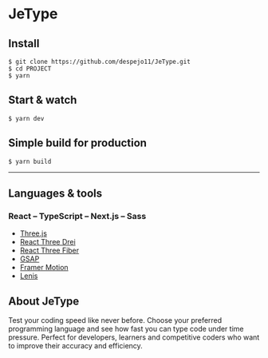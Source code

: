 # JeType

## Install

    $ git clone https://github.com/despejo11/JeType.git
    $ cd PROJECT
    $ yarn

## Start & watch

    $ yarn dev

## Simple build for production

    $ yarn build

---

## Languages & tools

### React – TypeScript – Next.js – Sass

- [Three.js](https://threejs.org/docs/index.html#manual/en/introduction/Creating-a-scene)
- [React Three Drei](https://drei.docs.pmnd.rs/getting-started/introduction)
- [React Three Fiber](https://r3f.docs.pmnd.rs/getting-started/introduction)
- [GSAP](https://gsap.com/docs/v3/)
- [Framer Motion](https://motion.dev/docs)
- [Lenis](https://lenis.darkroom.engineering/)

## About JeType

Test your coding speed like never before. Choose your preferred programming language and see how fast you can type code under time pressure. Perfect for developers, learners and competitive coders who want to improve their accuracy and efficiency.
